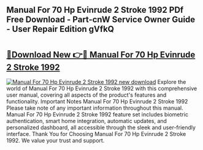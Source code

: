 ## Manual For 70 Hp Evinrude 2 Stroke 1992 PDf Free Download - Part-cnW Service Owner Guide - User Repair Edition gVfkQ

# <h2><a href="http://bc55975.oget.top/?id=Manual+For+70+Hp+Evinrude+2+Stroke+1992">🔗Download New 👉🔴 Manual For 70 Hp Evinrude 2 Stroke 1992</a></h2>

[![Manual For 70 Hp Evinrude 2 Stroke 1992 new download](https://i.imgur.com/5g1atiW.png)](http://bc55975.oget.top/?id=Manual+For+70+Hp+Evinrude+2+Stroke+1992)
Explore the world of Manual For 70 Hp Evinrude 2 Stroke 1992 with this comprehensive user manual, covering all aspects of the product's features and functionality. Important Notes Manual For 70 Hp Evinrude 2 Stroke 1992 Please take note of any important information throughout this manual. Manual For 70 Hp Evinrude 2 Stroke 1992 feature set includes biometric authentication, smart home integration, automatic updates, and personalized dashboard, all accessible through the sleek and user-friendly interface. Thank You for Choosing Manual For 70 Hp Evinrude 2 Stroke 1992. We value your trust and support.
